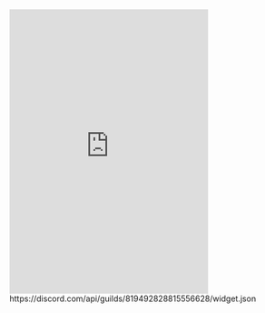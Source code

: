 <iframe src="https://discord.com/widget?id=819492828815556628&theme=dark" width="350" height="500" allowtransparency="true" frameborder="0" sandbox="allow-popups allow-popups-to-escape-sandbox allow-same-origin allow-scripts"></iframe>
https://discord.com/api/guilds/819492828815556628/widget.json
